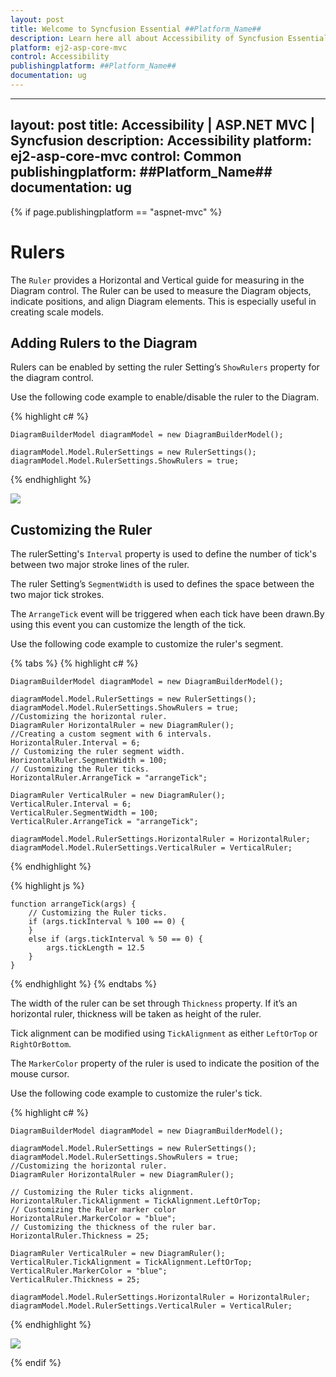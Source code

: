 ```yaml
---
layout: post
title: Welcome to Syncfusion Essential ##Platform_Name##
description: Learn here all about Accessibility of Syncfusion Essential ##Platform_Name## widgets based on HTML5 and jQuery.
platform: ej2-asp-core-mvc
control: Accessibility
publishingplatform: ##Platform_Name##
documentation: ug
---
```


---
layout: post
title: Accessibility | ASP.NET MVC | Syncfusion
description: Accessibility 
platform: ej2-asp-core-mvc
control: Common 
publishingplatform: ##Platform_Name##
documentation: ug
--- 

{% if page.publishingplatform == "aspnet-mvc" %}


# Rulers

The `Ruler` provides a Horizontal and Vertical guide for measuring in the Diagram control. The Ruler can be used to measure the Diagram objects, indicate positions, and align Diagram elements. This is especially useful in creating scale models.  

## Adding Rulers to the Diagram
Rulers can be enabled by setting the ruler Setting’s `ShowRulers` property for the diagram control.

Use the following code example to enable/disable the ruler to the Diagram.


{% highlight c# %}

    DiagramBuilderModel diagramModel = new DiagramBuilderModel();

    diagramModel.Model.RulerSettings = new RulerSettings();
    diagramModel.Model.RulerSettings.ShowRulers = true;

{% endhighlight %}


![](/aspnetmvc/Diagram/Rulers_images/Rulers_image1.png)

## Customizing the Ruler

The rulerSetting's `Interval` property is used to define the number of tick's between two major stroke lines of the ruler. 

The ruler Setting’s `SegmentWidth` is used to defines the space between the two major tick strokes.

The `ArrangeTick` event will be triggered when each tick have been drawn.By using this event you can customize the length of the tick.

Use the following code example to customize the ruler's segment.

{% tabs %} 
{% highlight c# %}

    DiagramBuilderModel diagramModel = new DiagramBuilderModel();

    diagramModel.Model.RulerSettings = new RulerSettings();
    diagramModel.Model.RulerSettings.ShowRulers = true;
    //Customizing the horizontal ruler.
    DiagramRuler HorizontalRuler = new DiagramRuler();
    //Creating a custom segment with 6 intervals.
    HorizontalRuler.Interval = 6;
    // Customizing the ruler segment width.
    HorizontalRuler.SegmentWidth = 100;
    // Customizing the Ruler ticks.
    HorizontalRuler.ArrangeTick = "arrangeTick";
    
    DiagramRuler VerticalRuler = new DiagramRuler();
    VerticalRuler.Interval = 6;
    VerticalRuler.SegmentWidth = 100;
    VerticalRuler.ArrangeTick = "arrangeTick";
   
    diagramModel.Model.RulerSettings.HorizontalRuler = HorizontalRuler;
    diagramModel.Model.RulerSettings.VerticalRuler = VerticalRuler;

{% endhighlight %}


{% highlight js %} 

    function arrangeTick(args) {
        // Customizing the Ruler ticks.
        if (args.tickInterval % 100 == 0) {
        }
        else if (args.tickInterval % 50 == 0) {
            args.tickLength = 12.5
        }
    }

{% endhighlight %}
{% endtabs %}


The width of the ruler can be set through `Thickness` property. If it’s an horizontal ruler, thickness will be taken as height of the ruler.

Tick alignment can be modified using `TickAlignment` as either `LeftOrTop` or `RightOrBottom`.

The `MarkerColor` property of the ruler is used to indicate the position of the mouse cursor.

Use the following code example to customize the ruler's tick.


{% highlight c# %}

    DiagramBuilderModel diagramModel = new DiagramBuilderModel();

    diagramModel.Model.RulerSettings = new RulerSettings();
    diagramModel.Model.RulerSettings.ShowRulers = true;
    //Customizing the horizontal ruler.
    DiagramRuler HorizontalRuler = new DiagramRuler();

    // Customizing the Ruler ticks alignment.
    HorizontalRuler.TickAlignment = TickAlignment.LeftOrTop;
    // Customizing the Ruler marker color
    HorizontalRuler.MarkerColor = "blue";
    // Customizing the thickness of the ruler bar.
    HorizontalRuler.Thickness = 25;

    DiagramRuler VerticalRuler = new DiagramRuler();
    VerticalRuler.TickAlignment = TickAlignment.LeftOrTop;
    VerticalRuler.MarkerColor = "blue";
    VerticalRuler.Thickness = 25;

    diagramModel.Model.RulerSettings.HorizontalRuler = HorizontalRuler;
    diagramModel.Model.RulerSettings.VerticalRuler = VerticalRuler;

{% endhighlight %} 

![](/aspnetmvc/Diagram/Rulers_images/Rulers_image2.png)


{% endif %}